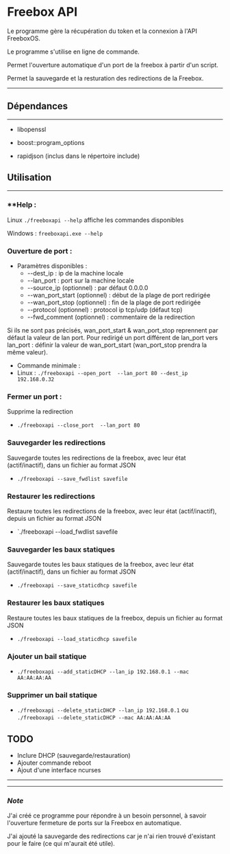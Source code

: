 # **Freebox API**
 Le programme gère la récupération du token et la connexion à l'API FreeboxOS.

 Le programme s'utilise en ligne de commande. 

 Permet l'ouverture automatique d'un port de la freebox à partir d'un script.

 Permet la sauvegarde et la resturation des redirections de la Freebox.

---
## **Dépendances**
---
- libopenssl

- boost::program_options

- rapidjson (inclus dans le répertoire include)

## **Utilisation**
---
### **Help :
Linux `./freeboxapi --help` affiche les commandes disponibles

Windows :  `freeboxapi.exe --help `
### **Ouverture de port** :

 - Paramètres disponibles :
    - --dest_ip : ip de la machine locale
    - --lan_port : port sur la machine locale  
    - --source_ip (optionnel) : par défaut 0.0.0.0
    - --wan_port_start (optionnel) : début de la plage de port redirigée
    - --wan_port_stop (optionnel) : fin de la plage de port redirigée
    - --protocol (optionnel) : protocol ip tcp/udp (défaut tcp)
    - --fwd_comment (optionnel) : commentaire de la redirection

 Si ils ne sont pas précisés, wan_port_start & wan_port_stop reprennent par défaut la valeur de lan port.
 Pour redirigé un port différent de lan_port vers lan_port : définir la valeur de wan_port_start (wan_port_stop prendra la même valeur).

- Commande minimale :
- Linux : `./freeboxapi --open_port  --lan_port 80 --dest_ip 192.168.0.32 `

### **Fermer un port** :
 Supprime la redirection
- `./freeboxapi --close_port  --lan_port 80`

### **Sauvegarder les redirections**
 Sauvegarde toutes les redirections de la freebox, avec leur état (actif/inactif), dans un fichier au format JSON 
- `./freeboxapi --save_fwdlist savefile`

### **Restaurer les redirections**
 Restaure toutes les redirections de la freebox, avec leur état (actif/inactif), depuis un fichier au format JSON 
- `./freeboxapi --load_fwdlist savefile

### **Sauvegarder les baux statiques**
 Sauvegarde toutes les baux statiques de la freebox, avec leur état (actif/inactif), dans un fichier au format JSON 
- `./freeboxapi --save_staticdhcp savefile`

### **Restaurer les baux statiques**
 Restaure toutes les baux statiques de la freebox, depuis un fichier au format JSON 
- `./freeboxapi --load_staticdhcp savefile`
### **Ajouter un bail statique**
 - `./freeboxapi --add_staticDHCP --lan_ip 192.168.0.1 --mac AA:AA:AA:AA`

### **Supprimer un bail statique**
 - `./freeboxapi --delete_staticDHCP --lan_ip 192.168.0.1`
ou `./freeboxapi --delete_staticDHCP --mac AA:AA:AA:AA`

## **TODO**
- Inclure DHCP (sauvegarde/restauration)
- Ajouter commande reboot
- Ajout d'une interface ncurses
----
---
### *Note*
J'ai créé ce programme pour répondre à un besoin personnel, à savoir l'ouverture fermeture de ports sur la Freebox en automatique.

J'ai ajouté la sauvegarde des redirections car je n'ai rien trouvé d'existant pour le faire (ce qui m'aurait été utile).